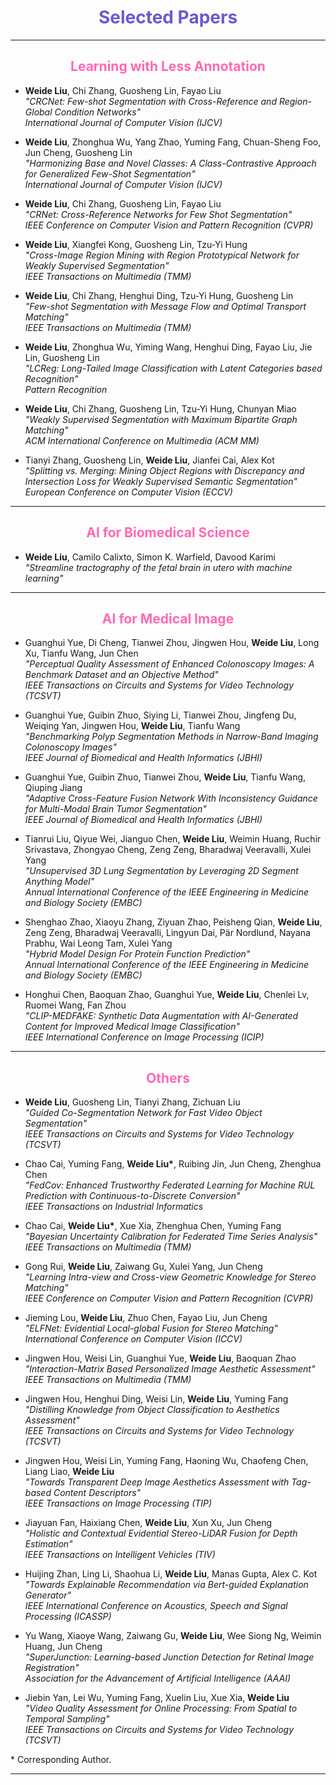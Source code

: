 # <center><span style="color: #6A5ACD;">**Selected Papers**</span></center>

---

## <center><span style="color: #FF69B4;">Learning with Less Annotation</span></center>

- **Weide Liu**, Chi Zhang, Guosheng Lin, Fayao Liu  
  *"CRCNet: Few-shot Segmentation with Cross-Reference and Region-Global Condition Networks"*  
  *International Journal of Computer Vision (IJCV)*

- **Weide Liu**, Zhonghua Wu, Yang Zhao, Yuming Fang, Chuan-Sheng Foo, Jun Cheng, Guosheng Lin  
  *"Harmonizing Base and Novel Classes: A Class-Contrastive Approach for Generalized Few-Shot Segmentation"*  
  *International Journal of Computer Vision (IJCV)*

- **Weide Liu**, Chi Zhang, Guosheng Lin, Fayao Liu  
  *"CRNet: Cross-Reference Networks for Few Shot Segmentation"*  
  *IEEE Conference on Computer Vision and Pattern Recognition (CVPR)*

- **Weide Liu**, Xiangfei Kong, Guosheng Lin, Tzu-Yi Hung  
  *"Cross-Image Region Mining with Region Prototypical Network for Weakly Supervised Segmentation"*  
  *IEEE Transactions on Multimedia (TMM)*

- **Weide Liu**, Chi Zhang, Henghui Ding, Tzu-Yi Hung, Guosheng Lin  
  *"Few-shot Segmentation with Message Flow and Optimal Transport Matching"*  
  *IEEE Transactions on Multimedia (TMM)*

- **Weide Liu**, Zhonghua Wu, Yiming Wang, Henghui Ding, Fayao Liu, Jie Lin, Guosheng Lin  
  *"LCReg: Long-Tailed Image Classification with Latent Categories based Recognition"*  
  *Pattern Recognition*

- **Weide Liu**, Chi Zhang, Guosheng Lin, Tzu-Yi Hung, Chunyan Miao  
  *"Weakly Supervised Segmentation with Maximum Bipartite Graph Matching"*  
  *ACM International Conference on Multimedia (ACM MM)*

- Tianyi Zhang, Guosheng Lin, **Weide Liu**, Jianfei Cai, Alex Kot  
  *"Splitting vs. Merging: Mining Object Regions with Discrepancy and Intersection Loss for Weakly Supervised Semantic Segmentation"*  
  *European Conference on Computer Vision (ECCV)*

---

## <center><span style="color: #FF69B4;">AI for Biomedical Science</span></center>

- **Weide Liu**, Camilo Calixto, Simon K. Warfield, Davood Karimi  
  *"Streamline tractography of the fetal brain in utero with machine learning"*

---

## <center><span style="color: #FF69B4;">AI for Medical Image</span></center>

- Guanghui Yue, Di Cheng, Tianwei Zhou, Jingwen Hou, **Weide Liu**, Long Xu, Tianfu Wang, Jun Chen  
  *"Perceptual Quality Assessment of Enhanced Colonoscopy Images: A Benchmark Dataset and an Objective Method"*  
  *IEEE Transactions on Circuits and Systems for Video Technology (TCSVT)*

- Guanghui Yue, Guibin Zhuo, Siying Li, Tianwei Zhou, Jingfeng Du, Weiqing Yan, Jingwen Hou, **Weide Liu**, Tianfu Wang  
  *"Benchmarking Polyp Segmentation Methods in Narrow-Band Imaging Colonoscopy Images"*  
  *IEEE Journal of Biomedical and Health Informatics (JBHI)*

- Guanghui Yue, Guibin Zhuo, Tianwei Zhou, **Weide Liu**, Tianfu Wang, Qiuping Jiang  
  *"Adaptive Cross-Feature Fusion Network With Inconsistency Guidance for Multi-Modal Brain Tumor Segmentation"*  
  *IEEE Journal of Biomedical and Health Informatics (JBHI)*

- Tianrui Liu, Qiyue Wei, Jianguo Chen, **Weide Liu**, Weimin Huang, Ruchir Srivastava, Zhongyao Cheng, Zeng Zeng, Bharadwaj Veeravalli, Xulei Yang  
  *"Unsupervised 3D Lung Segmentation by Leveraging 2D Segment Anything Model"*  
  *Annual International Conference of the IEEE Engineering in Medicine and Biology Society (EMBC)*

- Shenghao Zhao, Xiaoyu Zhang, Ziyuan Zhao, Peisheng Qian, **Weide Liu**, Zeng Zeng, Bharadwaj Veeravalli, Lingyun Dai, Pär Nordlund, Nayana Prabhu, Wai Leong Tam, Xulei Yang  
  *"Hybrid Model Design For Protein Function Prediction"*  
  *Annual International Conference of the IEEE Engineering in Medicine and Biology Society (EMBC)*

- Honghui Chen, Baoquan Zhao, Guanghui Yue, **Weide Liu**, Chenlei Lv, Ruomei Wang, Fan Zhou  
  *"CLIP-MEDFAKE: Synthetic Data Augmentation with AI-Generated Content for Improved Medical Image Classification"*  
  *IEEE International Conference on Image Processing (ICIP)*

---

## <center><span style="color: #FF69B4;">Others</span></center>

- **Weide Liu**, Guosheng Lin, Tianyi Zhang, Zichuan Liu  
  *"Guided Co-Segmentation Network for Fast Video Object Segmentation"*  
  *IEEE Transactions on Circuits and Systems for Video Technology (TCSVT)*

- Chao Cai, Yuming Fang, **Weide Liu\***, Ruibing Jin, Jun Cheng, Zhenghua Chen  
  *"FedCov: Enhanced Trustworthy Federated Learning for Machine RUL Prediction with Continuous-to-Discrete Conversion"*  
  *IEEE Transactions on Industrial Informatics*

- Chao Cai, **Weide Liu\***, Xue Xia, Zhenghua Chen, Yuming Fang  
  *"Bayesian Uncertainty Calibration for Federated Time Series Analysis"*  
  *IEEE Transactions on Multimedia (TMM)*

- Gong Rui, **Weide Liu**, Zaiwang Gu, Xulei Yang, Jun Cheng  
  *"Learning Intra-view and Cross-view Geometric Knowledge for Stereo Matching"*  
  *IEEE Conference on Computer Vision and Pattern Recognition (CVPR)*

- Jieming Lou, **Weide Liu**, Zhuo Chen, Fayao Liu, Jun Cheng  
  *"ELFNet: Evidential Local-global Fusion for Stereo Matching"*  
  *International Conference on Computer Vision (ICCV)*

- Jingwen Hou, Weisi Lin, Guanghui Yue, **Weide Liu**, Baoquan Zhao  
  *"Interaction-Matrix Based Personalized Image Aesthetic Assessment"*  
  *IEEE Transactions on Multimedia (TMM)*

- Jingwen Hou, Henghui Ding, Weisi Lin, **Weide Liu**, Yuming Fang  
  *"Distilling Knowledge from Object Classification to Aesthetics Assessment"*  
  *IEEE Transactions on Circuits and Systems for Video Technology (TCSVT)*

- Jingwen Hou, Weisi Lin, Yuming Fang, Haoning Wu, Chaofeng Chen, Liang Liao, **Weide Liu**  
  *"Towards Transparent Deep Image Aesthetics Assessment with Tag-based Content Descriptors"*  
  *IEEE Transactions on Image Processing (TIP)*

- Jiayuan Fan, Haixiang Chen, **Weide Liu**, Xun Xu, Jun Cheng  
  *"Holistic and Contextual Evidential Stereo-LiDAR Fusion for Depth Estimation"*  
  *IEEE Transactions on Intelligent Vehicles (TIV)*

- Huijing Zhan, Ling Li, Shaohua Li, **Weide Liu**, Manas Gupta, Alex C. Kot  
  *"Towards Explainable Recommendation via Bert-guided Explanation Generator"*  
  *IEEE International Conference on Acoustics, Speech and Signal Processing (ICASSP)*

- Yu Wang, Xiaoye Wang, Zaiwang Gu, **Weide Liu**, Wee Siong Ng, Weimin Huang, Jun Cheng  
  *"SuperJunction: Learning-based Junction Detection for Retinal Image Registration"*  
  *Association for the Advancement of Artificial Intelligence (AAAI)*

- Jiebin Yan, Lei Wu, Yuming Fang, Xuelin Liu, Xue Xia, **Weide Liu**  
  *"Video Quality Assessment for Online Processing: From Spatial to Temporal Sampling"*  
  *IEEE Transactions on Circuits and Systems for Video Technology (TCSVT)*

\* Corresponding Author.

---
